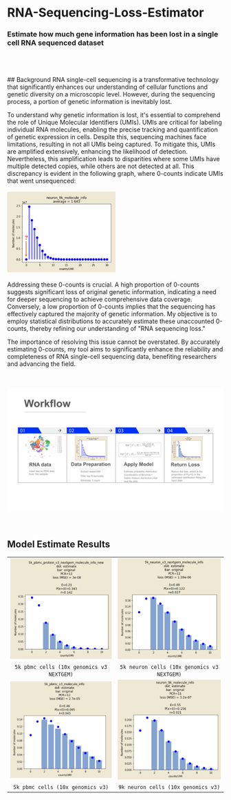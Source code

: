 # RNA-Sequencing-Loss-Estimator
### Estimate how much gene information has been lost in a single cell RNA sequenced dataset
<br>
<br>
<br>
## Background
RNA single-cell sequencing is a transformative technology that significantly enhances our understanding of cellular functions and genetic diversity on a microscopic level. However, during the sequencing process, a portion of genetic information is inevitably lost.

To understand why genetic information is lost, it's essential to comprehend the role of Unique Molecular Identifiers (UMIs). UMIs are critical for labeling individual RNA molecules, enabling the precise tracking and quantification of genetic expression in cells. Despite this, sequencing machines face limitations, resulting in not all UMIs being captured. To mitigate this, UMIs are amplified extensively, enhancing the likelihood of detection. Nevertheless, this amplification leads to disparities where some UMIs have multiple detected copies, while others are not detected at all. This discrepancy is evident in the following graph, where 0-counts indicate UMIs that went unsequenced:
<br>
<br>
<img width="50%" src="https://github.com/taeyon998/RNA-Sequencing-Loss-Estimator/blob/main/images/UMI%20counts.png">
<br>
<br>
Addressing these 0-counts is crucial. A high proportion of 0-counts suggests significant loss of original genetic information, indicating a need for deeper sequencing to achieve comprehensive data coverage. Conversely, a low proportion of 0-counts implies that the sequencing has effectively captured the majority of genetic information. My objective is to employ statistical distributions to accurately estimate these unaccounted 0-counts, thereby refining our understanding of "RNA sequencing loss."

The importance of resolving this issue cannot be overstated. By accurately estimating 0-counts, my tool aims to significantly enhance the reliability and completeness of RNA single-cell sequencing data, benefiting researchers and advancing the field.
<br>
<br>
<br>

<img src="https://github.com/taeyon998/RNA-Sequencing-Loss-Estimator/blob/main/images/workflow.jpg">
<br>
<br>
<br>

## Model Estimate Results

|        |        |
| ------ | ------ |
|    <img src="https://github.com/taeyon998/RNA-Sequencing-Loss-Estimator/blob/main/images/GetImage.png">     |    <img src="https://github.com/taeyon998/RNA-Sequencing-Loss-Estimator/blob/main/images/GetImage (1).png">     |
|    <div align=center> `5k pbmc cells (10x genomics v3 NEXTGEM)` </div>    |    <div align=center> `5k neuron cells (10x genomics v3 NEXTGEM)` </div>    |
|    <img src="https://github.com/taeyon998/RNA-Sequencing-Loss-Estimator/blob/main/images/GetImage (2).png">    |    <img src="https://github.com/taeyon998/RNA-Sequencing-Loss-Estimator/blob/main/images/GetImage (3).png">    |
|    <div align=center> `5k pbmc cells (10x genomics v3)` </div>    |    <div align=center> `9k neuron cells (10x genomics v3)` </div>    |

